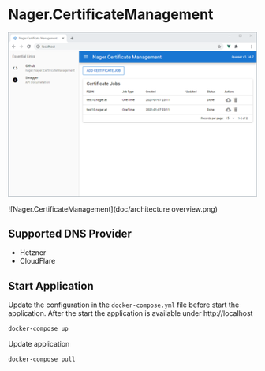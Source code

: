 # Nager.CertificateManagement

![Nager.CertificateManagement](doc/screenshot.png)

![Nager.CertificateManagement](doc/architecture overview.png)

## Supported DNS Provider

- Hetzner
- CloudFlare

## Start Application

Update the configuration in the `docker-compose.yml` file before start the application.
After the start the application is available under http://localhost

```bash
docker-compose up
```

Update application

```bash
docker-compose pull
```
